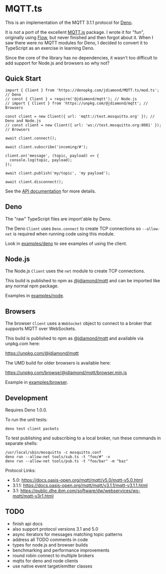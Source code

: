# MQTT.ts

This is an implementation of the MQTT 3.1.1 protocol for [Deno](https://deno.land/).

It is _not_ a port of the excellent [MQTT.js](https://github.com/mqttjs/MQTT.js) package. I wrote it for "fun", originally using [Flow](https://flow.org/), but never finished and then forgot about it. When I saw there were no MQTT modules for Deno, I decided to convert it to TypeScript as an exercise in learning Deno.

Since the core of the library has no dependencies, it wasn't too difficult to add support for Node.js and browsers so why not?

## Quick Start

```
import { Client } from 'https://denopkg.com/jdiamond/MQTT.ts/mod.ts'; // Deno
// const { Client } = require('@jdiamond/mqtt'); // Node.js
// import { Client } from 'https://unpkg.com/@jdiamond/mqtt'; // Browsers

const client = new Client({ url: 'mqtt://test.mosquitto.org' }); // Deno and Node.js
// const client = new Client({ url: 'ws://test.mosquitto.org:8081' }); // Browsers

await client.connect();

await client.subscribe('incoming/#');

client.on('message', (topic, payload) => {
  console.log(topic, payload);
});

await client.publish('my/topic', 'my payload');

await client.disconnect();
```

See the [API documentation](docs/api.md) for more details.

## Deno

The "raw" TypeScript files are import'able by Deno.

The Deno `Client` uses `Deno.connect` to create TCP connections so `--allow-net` is required when running code using this module.

Look in [examples/deno](examples/deno) to see examples of using the client.

## Node.js

The Node.js `Client` uses the `net` module to create TCP connections.

This build is published to npm as [@jdiamond/mqtt](https://www.npmjs.com/package/@jdiamond/mqtt) and can be imported like any normal npm package.

Examples in [examples/node](examples/node).

## Browsers

The browser `Client` uses a `WebSocket` object to connect to a broker that supports MQTT over WebSockets.

This build is published to npm as [@jdiamond/mqtt](https://www.npmjs.com/package/@jdiamond/mqtt) and available via unpkg.com here:

https://unpkg.com/@jdiamond/mqtt

The UMD build for older browsers is available here:

https://unpkg.com/browse/@jdiamond/mqtt/browser.min.js

Example in [examples/browser](examples/browser).

## Development

Requires Deno 1.0.0.

To run the unit tests:

```
deno test client packets
```

To test publishing and subscribing to a local broker, run these commands in separate shells:

```
/usr/local/sbin/mosquitto -c mosquitto.conf
deno run --allow-net tools/sub.ts -t "foo/#" -v
deno run --allow-net tools/pub.ts -t "foo/bar" -m "baz"
```

Protocol Links:

- 5.0: https://docs.oasis-open.org/mqtt/mqtt/v5.0/mqtt-v5.0.html
- 3.1.1: https://docs.oasis-open.org/mqtt/mqtt/v3.1.1/mqtt-v3.1.1.html
- 3.1: https://public.dhe.ibm.com/software/dw/webservices/ws-mqtt/mqtt-v3r1.html

## TODO

- finish api docs
- also support protocol versions 3.1 and 5.0
- async iterators for messages matching topic patterns
- address all TODO comments in code
- types for node.js and browser builds
- benchmarking and performance improvements
- round robin connect to multiple brokers
- mqtts for deno and node clients
- use native event target/emitter classes
